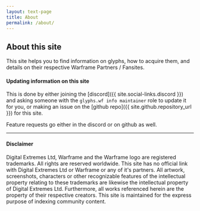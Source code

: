 ```yaml
---
layout: text-page
title: About
permalink: /about/
---
```


## About this site

This site helps you to find information on glyphs, how to acquire them, and details on their respective Warframe Partners / Fansites.

#### Updating information on this site

This is done by either joining the [discord]({{ site.social-links.discord }}) and asking someone with the `glyphs.wf info maintainer` role to update it for you, or making an issue on the [github repo]({{ site.github.repository_url }}) for this site.

Feature requests go either in the discord or on github as well.

----

#### Disclaimer

Digital Extremes Ltd, Warframe and the Warframe logo are registered trademarks.
All rights are reserved worldwide. This site has no official link with Digital Extremes Ltd or Warframe or any of it's partners.
All artwork, screenshots, characters or other recognizable features of the intellectual property relating to these trademarks are likewise the intellectual property of Digital Extremes Ltd.
Furthermore, all works referenced herein are the property of their respective creators. This site is maintained for the express purpose of indexing community content.
